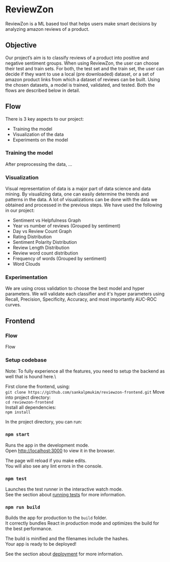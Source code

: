 
# ReviewZon
ReviewZon is a ML based tool that helps users make smart decisions by analyzing amazon reviews of a product. 

## Objective
Our project’s aim is to classify reviews of a product into positive and negative sentiment groups. When using ReviewZon, the user can choose their test and train sets. For both, the test set and the train set, the user can decide if they want to use a local (pre downloaded) dataset, or a set of amazon product links from which a dataset of reviews can be built. Using the chosen datasets, a model is trained, validated, and tested. Both the flows are described below in detail.

## Flow
There is 3 key aspects to our project:
 - Training the model
 - Visualization of the data
 - Experiments on the model

### Training the model
After preprocessing the data, ...


### Visualization
Visual representation of data is a major part of data science and data mining. 
By visualizing data, one can easily determine the trends and patterns in the data. 
A lot of visualizations can be done with the data we obtained and processed in the previous steps.
We have used the following in our project:
 - Sentiment vs Helpfulness Graph
 - Year vs number of reviews (Grouped by sentiment)
 - Day vs Review Count Graph
 - Rating Distribution
 - Sentiment Polarity Distribution
 - Review Length Distribution
 - Review word count distribution
 - Frequency of words (Grouped by sentiment)
 - Word Clouds

### Experimentation
We are using cross validation to choose the best model and hyper parameters.
We will validate each classifier and it's hyper parameters using Recall, Precision, Specificity, Accuracy, and most importantly AUC-ROC curves.

## Frontend
### Flow
Flow

### Setup codebase
Note: To fully experience all the features, you need to setup the backend as well that is hound here.\

First clone the frontend, using:\
`git clone https://github.com/sankalpmukim/reviewzon-frontend.git`
Move into project directory:\
`cd reviewzon-frontend`\
Install all dependencies:\
`npm install`

In the project directory, you can run:

### `npm start`

Runs the app in the development mode.\
Open [http://localhost:3000](http://localhost:3000) to view it in the browser.

The page will reload if you make edits.\
You will also see any lint errors in the console.

### `npm test`

Launches the test runner in the interactive watch mode.\
See the section about [running tests](https://facebook.github.io/create-react-app/docs/running-tests) for more information.

### `npm run build`

Builds the app for production to the `build` folder.\
It correctly bundles React in production mode and optimizes the build for the best performance.

The build is minified and the filenames include the hashes.\
Your app is ready to be deployed!

See the section about [deployment](https://facebook.github.io/create-react-app/docs/deployment) for more information.
